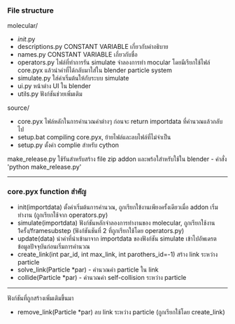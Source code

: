 ### File structure
molecular/ 
- _init_.py
- descriptions.py            CONSTANT VARIABLE เกี่ยวกับคำอธิบาย
- names.py                   CONSTANT VARIABLE เกี่ยวกับชื่อ
- operators.py               ไฟล์ที่ทำการรัน simulate จำลองการทำ mocular โดยมีเรียกใช้ไฟล์ core.pyx แล้วนำค่าที่ได้กลับมาใส่ใน       blender particle system
-  simulate.py                ใส่ค่าเริ่มต้นให้กับระบบ simulate
-  ui.py                      หน้าต่าง UI ใน blender
-  utils.py                   ฟังก์ชันช่วยเพิ่มเติม

source/
-  core.pyx                  ไฟล์หลักในการคำนวณค่าต่างๆ ก่อนจะ return importdata ที่คำนวณแล้วกลับไป
-  setup.bat                 compiling core.pyx, ย้ายไฟล์และลบไฟล์ที่ไม่จำเป็น
-  setup.py                  ตั้งค่า complie สำหรับ cython

make_release.py               ใช้รันสำหรับสร้าง file zip addon และพร้อใสำหรับใช้ใน blender - คำสั่ง 'python make_release.py' 

---

### core.pyx function สำคัญ
- init(importdata) ตั้งค่าเริ่มต้นการคำนวณ, ถูกเรียกใข้งานเพียงครั้งเดียวเมื่อ addon เริ่มทำงาน (ถูกเรียกใช้จาก operators.py)
- simulate(importdata) ฟังก์ชันหลักจำลองการทำงานของ molecular, ถูกเรียกใช้งาน 1ครั้ง/framesubstep  (ฟังก์ชันชันที่ 2 ที่ถูกเรียกใช้โดย operators.py)
- update(data) นำค่าที่นำเข้ามาจาก importdata ของฟังก์ชัน simulate เข้าไปอัพเดรตข้อมูลปัจจุบันก่อนเริ่มการคำนวณ
- create_link(int par_id, int max_link, int parothers_id=-1) สร้าง link ระหว่าง particle
- solve_link(Particle *par) - คำนวณค่า particle ใน link
- collide(Particle *par) - คำนวณค่า self-collision ระหว่าง particle

---------
ฟังก์ชันที่ถูกสร้างเพิ่มเติมขึ้นมา
- remove_link(Particle *par) ลบ link ระหว่าง particle (ถูกเรียกใช้โดย create_link)

